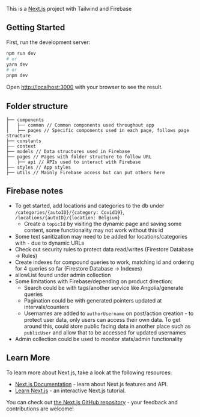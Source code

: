 This is a [Next.js](https://nextjs.org/) project with Tailwind and Firebase

## Getting Started

First, run the development server:

```bash
npm run dev
# or
yarn dev
# or
pnpm dev
```

Open [http://localhost:3000](http://localhost:3000) with your browser to see the result.

## Folder structure

```
├── components
│   ├── common // Common components used throughout app
│   ├── pages // Specific components used in each page, follows page structure
├── constants
├── context
├── models // Data structures used in Firebase
├── pages // Pages with folder structure to follow URL
│   ├── api // APIs used to interact with Firebase
├── styles // App styles
├── utils // Mainly Firebase access but can put others here
```

## Firebase notes

-   To get started, add locations and categories to the db under `/categories/{autoID}/{category: Covid19}`, `/locations/{autoID}/{location: Belgium}`
    -   Create a `topicId` by visiting the dynamic page and saving some content, some functionality may not work without this id
-   Some text sanitization may need to be added for locations/categories with `-` due to dynamic URLs
-   Check out security rules to protect data read/writes (Firestore Database -> Rules)
-   Create indexes for compound queries to work, matching id and ordering for 4 queries so far (Firestore Database -> Indexes)
-   allowList found under admin collection
-   Some limitations with Firebase/depending on product direction:
    -   Search could be with tags/another service like Angolia/generate queries
    -   Pagination could be with generated pointers updated at intervals/counters
    -   Usernames are added to `authorUsername` on post/action creation - to protect user data, only users can access their own data. To get around this, could store public facing data in another place such as `publicUser` and allow that to be accessed for updated usernames
-   Admin collection could be used to monitor stats/admin functionality

## Learn More

To learn more about Next.js, take a look at the following resources:

-   [Next.js Documentation](https://nextjs.org/docs) - learn about Next.js features and API.
-   [Learn Next.js](https://nextjs.org/learn) - an interactive Next.js tutorial.

You can check out [the Next.js GitHub repository](https://github.com/vercel/next.js/) - your feedback and contributions are welcome!
